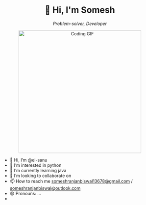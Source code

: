 <div align="center">
   <h1>👋 Hi, I'm Somesh</h1>
   <p><i>Problem-solver, Developer</i></p>
   <img src="https://media.giphy.com/media/26tn33aiTi1jkl6H6/giphy.gif" width="400" alt="Coding GIF">
</div>







- 👋 Hi, I’m @ei-sanu
- 👀 I’m interested in python
- 🌱 I’m currently learning java
- 💞️ I’m looking to collaborate on 
- 📫 How to reach me someshranjanbiswal13678@gmail.com  / someshranjanbiswal@outlook.com
- 😄 Pronouns: ...
- 

<!---
ei-sanu/ei-sanu is a ✨ special ✨ repository because its `README.md` (this file) appears on your GitHub profile.
You can click the Preview link to take a look at your changes.
--->
